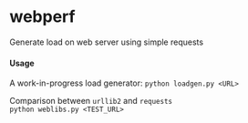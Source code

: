 # webperf
Generate load on web server using simple requests

#### Usage
A work-in-progress load generator:
`python loadgen.py <URL>`

Comparison between `urllib2` and `requests`  
`python weblibs.py <TEST_URL>`
